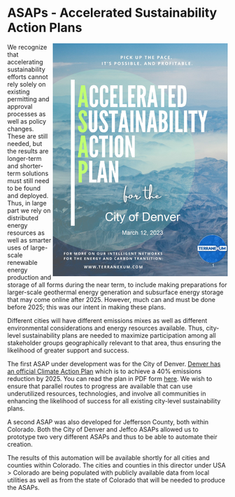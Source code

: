 # ASAPs - Accelerated Sustainability Action Plans

<img align="right" src="https://github.com/terranexum/EMiTS/blob/main/docs/Concept_Development/Images/ASAP_Denver.jpg" width=400>

We recognize that accelerating sustainability efforts cannot rely solely on existing permitting and approval processes as well as policy changes. These are still needed, but the results are longer-term and shorter-term solutions must still need to be found and deployed. Thus, in large part we rely on distributed energy resources as well as smarter uses of large-scale renewable energy production and storage of all forms during the near term, to include making preparations for larger-scale geothermal energy generation and subsurface energy storage that may come online after 2025. However, much can and must be done before 2025; this was our intent in making these plans.

Different cities will have different emissions mixes as well as different environmental considerations and energy resources available. Thus, city-level sustainability plans are needed to maximize participation among all stakeholder groups geographically relevant to that area, thus ensuring the likelihood of greater support and success.

The first ASAP under development was for the City of Denver. [Denver has an official Climate Action Plan](https://www.denvergov.org/Government/Agencies-Departments-Offices/Agencies-Departments-Offices-Directory/Climate-Action-Sustainability-Resiliency/Climate-Action) which is to achieve a 40% emissions reduction by 2025. You can read the plan in PDF form [here](https://www.denvergov.org/files/assets/public/climate-action/documents/ddphe_80x50_climateactionplan.pdf). We wish to ensure that parallel routes to progress are available that can use underutilized resources, technologies, and involve all communities in enhancing the likelihood of success for all existing city-level sustainability plans. 

A second ASAP was also developed for Jefferson County, both within Colorado. Both the City of Denver and Jeffco ASAPs allowed us to prototype two very different ASAPs and thus to be able to automate their creation. 

The results of this automation will be available shortly for all cities and counties within Colorado. The cities and counties in this director under USA > Colorado are being populated with publicly available data from local utilities as well as from the state of Colorado that will be needed to produce the ASAPs. 

